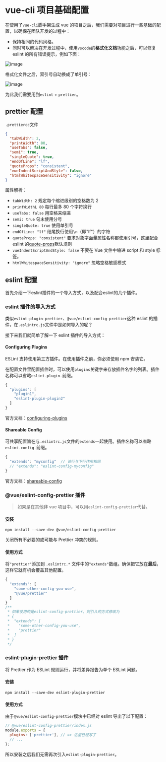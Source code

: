 # vue-cli 项目基础配置

在使用了`vue-cli`脚手架生成 vue 的项目之后，我们需要对项目进行一些基础的配置，以确保在团队开发的过程中：

* 保持相同的代码风格。
* 同时可以解决在开发过程中，使用`vscode`的**格式化文档**功能之后，可以修复 eslint 的所有错误提示，例如下面：

![image](https://github.com/marihom/vue-eslint-template/raw/main/demo-01.png)

格式化文件之后，双引号自动换成了单引号：

![image](https://github.com/marihom/vue-eslint-template/raw/main/demo-02.png)

为此我们需要用到`eslint` + `prettier`。

## prettier 配置

`.prettiercc`文件

```json
{
  "tabWidth": 2,
  "printWidth": 80,
  "useTabs": false,
  "semi": true,
  "singleQuote": true,
  "endOfLine": "lf",
  "quoteProps": "consistent",
  "vueIndentScriptAndStyle": false,
  "htmlWhitespaceSensitivity": "ignore"
}
```

属性解析：

- `tabWidth: 2` 规定每个缩进级别的空格数为 2
- `printWidthL 80` 每行最多 80 个字符换行
- `useTabs: false` 用空格来缩进
- `semi: true` 句末使用分号
- `singleQuote: true` 使用单引号
- `endOfLine: "lf"` 结尾换行使用`\n`（即"lf"）的字符
- `quoteProps: "consistent"` 要求对象字面量属性名称都使用引号，这里配合 eslint 的[quote-props](http://eslint.cn/docs/rules/quote-props)默认规则
- `vueIndentScriptAndStyle: false` 不要在 Vue 文件中缩进 script 和 style 标签。
- `htmlWhitespaceSensitivity: "ignore"` 忽略空格敏感模式

## eslint 配置

首先介绍一下eslint插件的一个导入方式，以及配合eslint的几个插件。

### eslint 插件的导入方式

类似`eslint-plugin-prettier`、`@vue/eslint-config-prettier`这种 eslint 的插件，在`.eslintrc.js`文件中是如何导入的呢？

接下来我们就简单了解一下 eslint 插件的导入方式：

#### Configuring Plugins

ESLint 支持使用第三方插件。在使用插件之前，你必须使用 npm 安装它。

在配置文件里配置插件时，可以使用`plugins`关键字来存放插件名字的列表。插件名称可以省略`eslint-plugin-`前缀。

```js
{
  "plugins": [
    "plugin1",
    "eslint-plugin-plugin2"
  ]
}
```

官方文档：[configuring-plugins](https://cn.eslint.org/docs/user-guide/configuring#configuring-plugins)

#### Shareable Config

可共享配置旨在与`.eslintrc.js`文件的`extends`一起使用。插件名称可以省略`eslint-config-`前缀。

```js
{
  "extends": "myconfig"  // 该行与下行作用相同
  // "extends": "eslint-config-myconfig"
}
```

官方文档：[shareable-config](https://eslint.org/docs/developer-guide/shareable-configs)

### @vue/eslint-config-prettier 插件

> 如果是在其他非 vue 项目中，可以用`eslint-config-prettier`代替。

#### 安装

```
npm install --save-dev @vue/eslint-config-prettier
```

关闭所有不必要的或可能与 Prettier 冲突的规则。

#### 使用方式

将`"prettier"`添加到 `.eslintrc.*` 文件中的`"extends"`数组。确保把它放在**最后**，这样它就有机会覆盖其他配置。

```js
{
  "extends": [
    "some-other-config-you-use",
    "@vue/prettier"
  ]
}
/**
 * 如果使用的是eslint-config-prettier，则引入的方式修改为
 * {
 *  "extends": [
 *    "some-other-config-you-use",
 *    "prettier"
 *  ]
 * }
 */
```

### eslint-plugin-prettier 插件

将 Prettier 作为 ESLint 规则运行，并将差异报告为单个 ESLint 问题。

#### 安装

```
npm install --save-dev eslint-plugin-prettier
```

#### 使用方式

由于`@vue/eslint-config-prettier`模块中已经对 eslint 导出了以下配置：

```js
// @vue/eslint-config-prettier/index.js
module.exports = {
  plugins: ['prettier'], // => 这里已经写了
  // ...
};
```

所以安装之后我们无需再次引入`eslint-plugin-prettier`。



